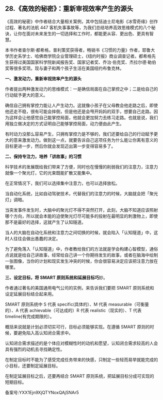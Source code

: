## 28.《高效的秘密》：重新审视效率产生的源头
《高效的秘密》中作者结合大量相关案例，其中包括迪士尼电影《冰雪奇缘》创作过程、著名的法航 447 客机失事事故等，为我们总结培养高效思维模式的八个秘诀，让你在面对未来发生的一切选择和工作时，都能更从容、更出色、更具有智慧。


本书作者查尔斯·都希格，普利策奖获得者，畅销书《习惯的力量》作者，耶鲁大学历史系学士、哈佛商学院企业管理硕士，《纽约时报》商业调查记者。都希格先生获得过美国国家科学院新闻报告奖、国家记者奖、乔治·伯克奖、杰拉尔德·勒伯奖等很多奖项。现与妻子和两个孩子生活在美国纽约布鲁克林。


**一、激发动力，重新审视效率产生的源头**


作者提出两种激发动力的思维模式：一是确信局面在自己掌控之中；二是给自己的行动赋予更大的意义。


确信自己拥有掌控力能让人产生动力。这就像小孩子在父母教会他走路之后，即使他还走不稳，很有可能会摔倒，但是他还是会甩开妈妈的双手，想要自己走路。因为这样会让他感觉自己能掌控局面，他就会更加努力去练习走路。也就是说，我们用独立做决定的方式证明自己能够掌控局面，动力便由此产生。


有时动力没那么容易产生，只拥有掌控力是不够的，我们还要给自己的行动赋予更大的意来激发动力。做到这一点，就要告诉自己这项任务为什么能让你离有意义的目标更进一步，然后你就会发现迈出第一步变得容易多了。


**二、保持专注力，培养「讲故事」的习惯**


科学技术的发展既给我们带来了方便，同时也在慢慢的削弱我们的注意力，注意力就像一个聚光灯，它的光束既能扩散又能集中。


在正常情况下，我们可以选择集中注意力，也可以选择放松。


当自动化系统，比如自动驾驶技术，代替我们的注意力的时候，大脑就会把「聚光灯」调暗。


当突发事件发生时，大脑中的聚光灯不得不突然打开，此刻，大脑不知道应该照射哪个方向，所以就会本能的迫使聚光灯尽可能多的投射在最明显的刺激物上，即使那不是最好的选择，这就产生了认知隧道。


当人的大脑在自动化系统和注意力之间切换的时候，就会陷入「认知隧道」中，这时人往往会做出愚蠢的决定。


为了避免落入「认知隧道」中，作者教给我们的方法就是学会构建心智模型，通俗点说就是给自己讲故事，经常给自己讲一个你期待发生的故事，或者在脑海中绘制一张图像，当你的计划和现实发生冲突的时候，你会很容易决定应该把注意力放在哪里。


**三、设定目标，将 SMART 原则系统和延展目标巧**妙。


作者通过著名的美国通用电气公司的实例，来告诉我们要把 SMART 原则系统和设定延展目标结合起来用。


SMART 原则系统中 S 代表 specific(具体的）、M 代表 measurable（可衡量的）、A 代表 achievable（可达成的）R 代表 realistic（现实的）、T 代表 timeline(有完成期限的）。


概括来说就是计划必须切实可行，目标必须能够实现。在遵循 SMART 原则的时候，要避免陷入高认知闭合需求中。


认知闭合需求描述的是个体应对模糊性时的动机和愿望，认知闭合需求较高的人会具有强烈的动机去寻找确定性。


在制定目标时不能为了感受完成任务带来的快感，只制定一些轻而易举就能完成的小目标，还要制定延展目标。


在制定延展目标之后，还要再结合 SMART 原则系统，把延展目标分成可实现的短期目标。


备案号:YXX1Ejn9XjQTYNoxQAjSNAr5

